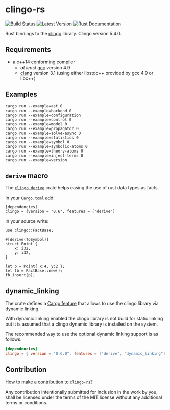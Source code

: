 # clingo-rs
[![Build Status](https://travis-ci.org/potassco/clingo-rs.svg?branch=master)](https://travis-ci.org/potassco/clingo-rs)
[![Latest Version](https://img.shields.io/crates/v/clingo.svg)](https://crates.io/crates/clingo)
[![Rust Documentation](https://img.shields.io/badge/api-rustdoc-blue.svg)](https://docs.rs/clingo)

Rust bindings to the [clingo](https://github.com/potassco/clingo) library.
Clingo version 5.4.0.

## Requirements

- a c++14 conforming compiler
  - *at least* [gcc](https://gcc.gnu.org/) version 4.9
  - [clang](http://clang.llvm.org/) version 3.1 (using either libstdc++
    provided by gcc 4.9 or libc++)

## Examples

    cargo run --example=ast 0
    cargo run --example=backend 0
    cargo run --example=configuration
    cargo run --example=control 0
    cargo run --example=model 0
    cargo run --example=propagator 0
    cargo run --example=solve-async 0
    cargo run --example=statistics 0
    cargo run --example=symbol 0
    cargo run --example=symbolic-atoms 0
    cargo run --example=theory-atoms 0
    cargo run --example=inject-terms 0
    cargo run --example=version

## `derive` macro

The [`clingo_derive`](https://crates.io/crates/clingo-derive) crate helps easing the use of rust data types as facts.


In your `Cargo.toml` add:

    [dependencies]
    clingo = {version = "0.6", features = ["derive"]
    
In your source write:

    use clingo::FactBase;

    #[derive(ToSymbol)]
    struct Point {
        x: i32,
        y: i32,
    }

    let p = Point{ x:4, y:2 };
    let fb = FactBase::new();
    fb.insert(p);


## dynamic_linking

The crate defines a [Cargo feature] that allows to use the clingo library via dynamic linking.

[Cargo feature]: https://doc.rust-lang.org/cargo/reference/manifest.html#the-features-section

With dynamic linking enabled the clingo library is not build for static linking but it is assumed that a
clingo dynamic library is installed on the system.

The recommended way to use the optional dynamic linking support is as
follows.

```toml
[dependencies]
clingo = { version = "0.6.0", features = ["derive", "dynamic_linking"] }
```

## Contribution

[How to make a contribution to `clingo-rs`?](https://github.com/potassco/clingo-rs/blob/master/CONTRIBUTING.md)

Any contribution intentionally submitted for inclusion in the work by you, shall be licensed under the terms of the MIT license without any additional terms or conditions.

